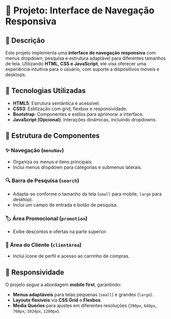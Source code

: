 # 📌 Projeto: Interface de Navegação Responsiva

## 📄 Descrição
Este projeto implementa uma **interface de navegação responsiva** com menus dropdown, pesquisa e estrutura adaptável para diferentes tamanhos de tela. Utilizando **HTML, CSS e JavaScript**, ele visa oferecer uma experiência intuitiva para o usuário, com suporte a dispositivos móveis e desktops.

## 🚀 Tecnologias Utilizadas
- **HTML5**: Estrutura semântica e acessível.
- **CSS3**: Estilização com grid, flexbox e responsividade.
- **Bootstrap**: Componentes e estilos para aprimorar a interface.
- **JavaScript (Opcional)**: Interações dinâmicas, incluindo dropdowns.


## 🎨 Estrutura de Componentes
### ✨ Navegação (`menuNav`)
- Organiza os menus e itens principais.
- Inclui menus dropdown para categorias e submenus laterais.

### 🔍 Barra de Pesquisa (`search`)
- Adapta-se conforme o tamanho da tela (`small` para mobile, `large` para desktop).
- Inclui um campo de entrada e botão de pesquisa.

### 🏷️ Área Promocional (`promotion`)
- Exibe descontos e ofertas na parte superior.

### 🛒 Área do Cliente (`clientArea`)
- Inclui ícone de perfil e acesso ao carrinho de compras.

## 📏 Responsividade
O projeto segue a abordagem **mobile first**, garantindo:
- **Menus adaptáveis** para telas pequenas (`small`) e grandes (`large`).
- **Layouts flexíveis** via **CSS Grid** e **Flexbox**.
- **Media Queries** para ajustes em diferentes resoluções (`390px`, `640px`, `768px`, `1024px`, `1280px`).

